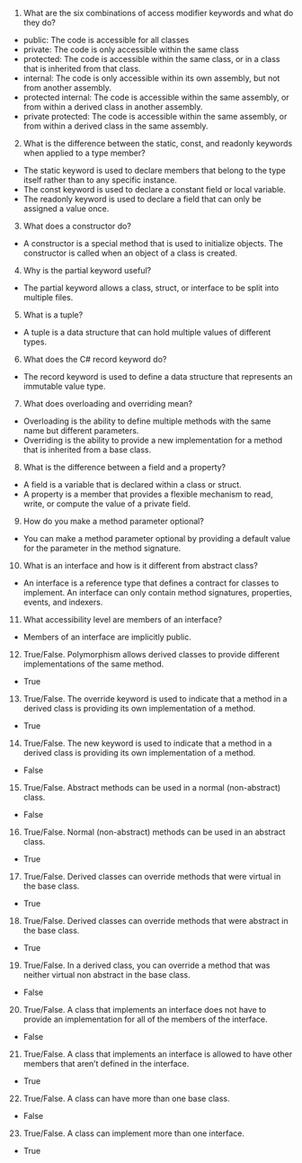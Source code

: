 1. What are the six combinations of access modifier keywords and what do they do?

- public: The code is accessible for all classes
- private: The code is only accessible within the same class
- protected: The code is accessible within the same class, or in a class that is inherited from that class.
- internal: The code is only accessible within its own assembly, but not from another assembly.
- protected internal: The code is accessible within the same assembly, or from within a derived class in another assembly.
- private protected: The code is accessible within the same assembly, or from within a derived class in the same assembly.

2. What is the difference between the static, const, and readonly keywords when applied to a type member?

- The static keyword is used to declare members that belong to the type itself rather than to any specific instance.
- The const keyword is used to declare a constant field or local variable.
- The readonly keyword is used to declare a field that can only be assigned a value once.

3. What does a constructor do?

- A constructor is a special method that is used to initialize objects. The constructor is called when an object of a class is created.

4. Why is the partial keyword useful?

- The partial keyword allows a class, struct, or interface to be split into multiple files.

5. What is a tuple?

- A tuple is a data structure that can hold multiple values of different types.

6. What does the C# record keyword do?

- The record keyword is used to define a data structure that represents an immutable value type.

7. What does overloading and overriding mean?

- Overloading is the ability to define multiple methods with the same name but different parameters.
- Overriding is the ability to provide a new implementation for a method that is inherited from a base class.

8. What is the difference between a field and a property?

- A field is a variable that is declared within a class or struct.
- A property is a member that provides a flexible mechanism to read, write, or compute the value of a private field.

9. How do you make a method parameter optional?

- You can make a method parameter optional by providing a default value for the parameter in the method signature.

10. What is an interface and how is it different from abstract class?

- An interface is a reference type that defines a contract for classes to implement. An interface can only contain method signatures, properties, events, and indexers.

11. What accessibility level are members of an interface?

- Members of an interface are implicitly public.

12. True/False. Polymorphism allows derived classes to provide different implementations of the same method.

- True

13. True/False. The override keyword is used to indicate that a method in a derived class is providing its own implementation of a method.

- True

14. True/False. The new keyword is used to indicate that a method in a derived class is providing its own implementation of a method.

- False

15. True/False. Abstract methods can be used in a normal (non-abstract) class.

- False

16. True/False. Normal (non-abstract) methods can be used in an abstract class.

- True

17. True/False. Derived classes can override methods that were virtual in the base class.

- True

18. True/False. Derived classes can override methods that were abstract in the base class.

- True

19. True/False. In a derived class, you can override a method that was neither virtual non abstract in the base class.

- False

20. True/False. A class that implements an interface does not have to provide an implementation for all of the members of the interface.

- False

21. True/False. A class that implements an interface is allowed to have other members that aren’t defined in the interface.

- True

22. True/False. A class can have more than one base class.

- False

23. True/False. A class can implement more than one interface.

- True
